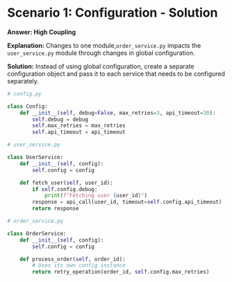 # Scenario 1: Configuration - Solution

**Answer: High Coupling**

**Explanation:** Changes to one module,`order_service.py` impacts the `user_service.py` module through changes in global configuration.

**Solution:** Instead of using global configuration, create a separate configuration object and pass it to each service that needs to be configured separately.

```python
# config.py

class Config:
    def __init__(self, debug=False, max_retries=3, api_timeout=30):
        self.debug = debug
        self.max_retries = max_retries
        self.api_timeout = api_timeout
```

```python
# user_service.py

class UserService:
    def __init__(self, config):
        self.config = config

    def fetch_user(self, user_id):
        if self.config.debug:
            print(f"Fetching user {user_id}")
        response = api_call(user_id, timeout=self.config.api_timeout)
        return response
```

```python
# order_service.py

class OrderService:
    def __init__(self, config):
        self.config = config

    def process_order(self, order_id):
        # Uses its own config instance
        return retry_operation(order_id, self.config.max_retries)
```
